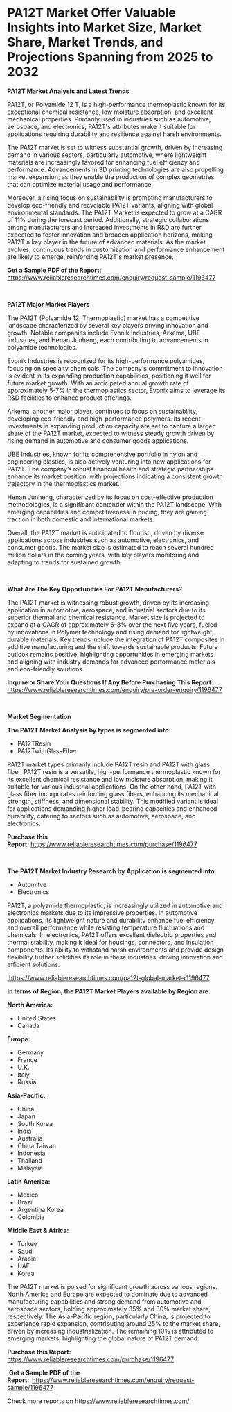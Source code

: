 <p><h1>PA12T Market Offer Valuable Insights into Market Size, Market Share, Market Trends, and Projections Spanning from 2025 to 2032</h1></p><p><strong>PA12T Market Analysis and Latest Trends</strong></p>
<p><p>PA12T, or Polyamide 12 T, is a high-performance thermoplastic known for its exceptional chemical resistance, low moisture absorption, and excellent mechanical properties. Primarily used in industries such as automotive, aerospace, and electronics, PA12T's attributes make it suitable for applications requiring durability and resilience against harsh environments.</p><p>The PA12T market is set to witness substantial growth, driven by increasing demand in various sectors, particularly automotive, where lightweight materials are increasingly favored for enhancing fuel efficiency and performance. Advancements in 3D printing technologies are also propelling market expansion, as they enable the production of complex geometries that can optimize material usage and performance.</p><p>Moreover, a rising focus on sustainability is prompting manufacturers to develop eco-friendly and recyclable PA12T variants, aligning with global environmental standards. The PA12T Market is expected to grow at a CAGR of 11% during the forecast period. Additionally, strategic collaborations among manufacturers and increased investments in R&D are further expected to foster innovation and broaden application horizons, making PA12T a key player in the future of advanced materials. As the market evolves, continuous trends in customization and performance enhancement are likely to emerge, reinforcing PA12T's market presence.</p></p>
<p><strong>Get a Sample PDF of the Report:&nbsp;</strong> <a href="https://www.reliableresearchtimes.com/enquiry/request-sample/1196477?utm_campaign=1420&utm_medium=2&utm_source=Github&utm_content=ia&utm_term=22032025&utm_id=pa12t">https://www.reliableresearchtimes.com/enquiry/request-sample/1196477</a></p>
<p>&nbsp;</p>
<p><strong>PA12T Major Market Players</strong></p>
<p><p>The PA12T (Polyamide 12, Thermoplastic) market has a competitive landscape characterized by several key players driving innovation and growth. Notable companies include Evonik Industries, Arkema, UBE Industries, and Henan Junheng, each contributing to advancements in polyamide technologies.</p><p>Evonik Industries is recognized for its high-performance polyamides, focusing on specialty chemicals. The company's commitment to innovation is evident in its expanding production capabilities, positioning it well for future market growth. With an anticipated annual growth rate of approximately 5-7% in the thermoplastics sector, Evonik aims to leverage its R&D facilities to enhance product offerings.</p><p>Arkema, another major player, continues to focus on sustainability, developing eco-friendly and high-performance polymers. Its recent investments in expanding production capacity are set to capture a larger share of the PA12T market, expected to witness steady growth driven by rising demand in automotive and consumer goods applications.</p><p>UBE Industries, known for its comprehensive portfolio in nylon and engineering plastics, is also actively venturing into new applications for PA12T. The company’s robust financial health and strategic partnerships enhance its market position, with projections indicating a consistent growth trajectory in the thermoplastics market.</p><p>Henan Junheng, characterized by its focus on cost-effective production methodologies, is a significant contender within the PA12T landscape. With emerging capabilities and competitiveness in pricing, they are gaining traction in both domestic and international markets.</p><p>Overall, the PA12T market is anticipated to flourish, driven by diverse applications across industries such as automotive, electronics, and consumer goods. The market size is estimated to reach several hundred million dollars in the coming years, with key players monitoring and adapting to trends for sustained growth.</p></p>
<p>&nbsp;</p>
<p><strong>What Are The Key Opportunities For PA12T Manufacturers?</strong></p>
<p><p>The PA12T market is witnessing robust growth, driven by its increasing application in automotive, aerospace, and industrial sectors due to its superior thermal and chemical resistance. Market size is projected to expand at a CAGR of approximately 6-8% over the next five years, fueled by innovations in Polymer technology and rising demand for lightweight, durable materials. Key trends include the integration of PA12T composites in additive manufacturing and the shift towards sustainable products. Future outlook remains positive, highlighting opportunities in emerging markets and aligning with industry demands for advanced performance materials and eco-friendly solutions.</p></p>
<p><strong>Inquire or Share Your Questions If Any Before Purchasing This Report:</strong> <a href="https://www.reliableresearchtimes.com/enquiry/pre-order-enquiry/1196477?utm_campaign=1420&utm_medium=2&utm_source=Github&utm_content=ia&utm_term=22032025&utm_id=pa12t">https://www.reliableresearchtimes.com/enquiry/pre-order-enquiry/1196477</a></p>
<p>&nbsp;</p>
<p><strong>Market Segmentation</strong></p>
<p><strong>The PA12T Market Analysis by types is segmented into:</strong></p>
<p><ul><li>PA12TResin</li><li>PA12TwithGlassFiber</li></ul></p>
<p><p>PA12T market types primarily include PA12T resin and PA12T with glass fiber. PA12T resin is a versatile, high-performance thermoplastic known for its excellent chemical resistance and low moisture absorption, making it suitable for various industrial applications. On the other hand, PA12T with glass fiber incorporates reinforcing glass fibers, enhancing its mechanical strength, stiffness, and dimensional stability. This modified variant is ideal for applications demanding higher load-bearing capacities and enhanced durability, catering to sectors such as automotive, aerospace, and electronics.</p></p>
<p><strong>Purchase this Report:&nbsp;</strong><a href="https://www.reliableresearchtimes.com/purchase/1196477?utm_campaign=1420&utm_medium=2&utm_source=Github&utm_content=ia&utm_term=22032025&utm_id=pa12t">https://www.reliableresearchtimes.com/purchase/1196477</a></p>
<p>&nbsp;</p>
<p><strong>The PA12T Market Industry Research by Application is segmented into:</strong></p>
<p><ul><li>Automitve</li><li>Electronics</li></ul></p>
<p><p>PA12T, a polyamide thermoplastic, is increasingly utilized in automotive and electronics markets due to its impressive properties. In automotive applications, its lightweight nature and durability enhance fuel efficiency and overall performance while resisting temperature fluctuations and chemicals. In electronics, PA12T offers excellent dielectric properties and thermal stability, making it ideal for housings, connectors, and insulation components. Its ability to withstand harsh environments and provide design flexibility further solidifies its role in these industries, driving innovation and efficient solutions.</p></p>
<p><a href="https://www.reliableresearchtimes.com/pa12t-global-market-r1196477?utm_campaign=1420&utm_medium=2&utm_source=Github&utm_content=ia&utm_term=22032025&utm_id=pa12t">&nbsp;https://www.reliableresearchtimes.com/pa12t-global-market-r1196477</a></p>
<p><strong>In terms of Region, the PA12T Market Players available by Region are:</strong></p>
<p>
    <p> <strong> North America: </strong>
        <ul>
            <li>United States</li>
            <li>Canada</li>
        </ul>
        </p> 
    <p> <strong> Europe: </strong>
        <ul>
            <li>Germany</li>
            <li>France</li>
            <li>U.K.</li>
            <li>Italy</li>
            <li>Russia</li>
        </ul>
        </p> 
    <p> <strong> Asia-Pacific: </strong>
        <ul>
            <li>China</li>
            <li>Japan</li>
            <li>South Korea</li>
            <li>India</li>
            <li>Australia</li>
            <li>China Taiwan</li>
            <li>Indonesia</li>
            <li>Thailand</li>
            <li>Malaysia</li>
        </ul>
        </p> 
    <p> <strong> Latin America: </strong>
        <ul>
            <li>Mexico</li>
            <li>Brazil</li>
            <li>Argentina Korea</li>
            <li>Colombia</li>
        </ul>
        </p> 
    <p> <strong> Middle East & Africa: </strong>
        <ul>
            <li>Turkey</li>
            <li>Saudi</li>
            <li>Arabia</li>
            <li>UAE</li>
            <li>Korea</li>
        </ul>
    </p>
    </p>
<p><p>The PA12T market is poised for significant growth across various regions. North America and Europe are expected to dominate due to advanced manufacturing capabilities and strong demand from automotive and aerospace sectors, holding approximately 35% and 30% market share, respectively. The Asia-Pacific region, particularly China, is projected to experience rapid expansion, contributing around 25% to the market share, driven by increasing industrialization. The remaining 10% is attributed to emerging markets, highlighting the global nature of PA12T demand.</p></p>
<p><strong>Purchase this Report: </strong><a href="https://www.reliableresearchtimes.com/purchase/1196477?utm_campaign=1420&utm_medium=2&utm_source=Github&utm_content=ia&utm_term=22032025&utm_id=pa12t">https://www.reliableresearchtimes.com/purchase/1196477</a></p>
<p>&nbsp;<strong>Get a Sample PDF of the Report:&nbsp;&nbsp;</strong><a href="https://www.reliableresearchtimes.com/enquiry/request-sample/1196477?utm_campaign=1420&utm_medium=2&utm_source=Github&utm_content=ia&utm_term=22032025&utm_id=pa12t">https://www.reliableresearchtimes.com/enquiry/request-sample/1196477</a></p>
<p><strong></strong></p>
<p>Check more reports on <a href="https://www.reliableresearchtimes.com/?utm_campaign=1420&utm_medium=2&utm_source=Github&utm_content=ia&utm_term=22032025&utm_id=pa12t">https://www.reliableresearchtimes.com/</a></p>